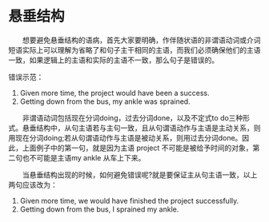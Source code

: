# 悬垂结构

&emsp;&emsp;想要避免悬垂结构的语病，首先大家要明确，作伴随状语的非谓语动词或介词短语实际上可以理解为省略了和句子主干相同的主语，而我们必须确保他们的主语一致，如果逻辑上的主语和实际的主语不一致，那么句子是错误的。

错误示范：<br/>
1. Given more time, the project would have been a success.
2. Getting down from the bus, my ankle was sprained.


&emsp;&emsp;非谓语动词包括现在分词doing，过去分词done，以及不定式to do三种形式。悬垂结构中，从句主语若与主句一致，且从句谓语动作与主语是主动关系，则用现在分词doing;若从句谓语动作与主语是被动关系，则用过去分词done。因此，上面例子中的第一句，就是因为主语 project 不可能是被给予时间的对象，第二句也不可能是主语my ankle 从车上下来。

&emsp;&emsp;当悬垂结构出现的时候，如何避免错误呢?就是要保证主从句主语一致，以上两句应该改为：

1. Given more time, we would have finished the project successfully.
2. Getting down from the bus, I sprained my ankle.
